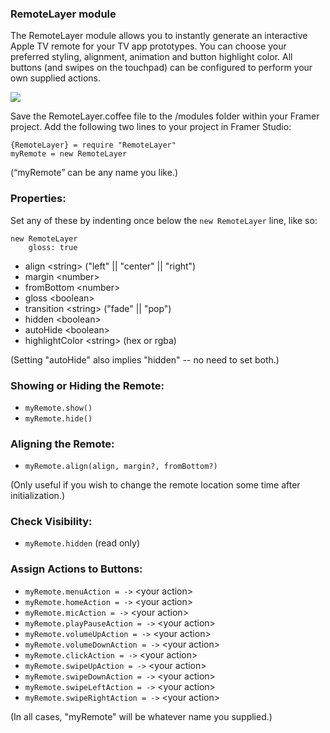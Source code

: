 ### RemoteLayer module

The RemoteLayer module allows you to instantly generate an interactive Apple TV remote for your TV app prototypes. You can choose your preferred styling, alignment, animation and button highlight color. All buttons (and swipes on the touchpad) can be configured to perform your own supplied actions.

![](https://cloud.githubusercontent.com/assets/935/16284203/ac0bf54c-3895-11e6-81e3-3a50d43cc7d1.png)

Save the RemoteLayer.coffee file to the /modules folder within your Framer project.
Add the following two lines to your project in Framer Studio:

```
{RemoteLayer} = require "RemoteLayer"
myRemote = new RemoteLayer
```

(“myRemote” can be any name you like.)

### Properties:

Set any of these by indenting once below the `new RemoteLayer` line, like so:

```
new RemoteLayer
    gloss: true
```
- align \<string> ("left" || "center" || "right")
- margin \<number>
- fromBottom \<number>
- gloss \<boolean> 
- transition \<string> ("fade" || "pop")
- hidden \<boolean>
- autoHide \<boolean>
- highlightColor \<string> (hex or rgba)

(Setting "autoHide" also implies "hidden" -- no need to set both.)

### Showing or Hiding the Remote:
- `myRemote.show()`
- `myRemote.hide()`

### Aligning the Remote:
- `myRemote.align(align, margin?, fromBottom?)`

(Only useful if you wish to change the remote location some time after initialization.)

### Check Visibility:
- `myRemote.hidden` (read only)

### Assign Actions to Buttons:
- `myRemote.menuAction = ->` \<your action>
- `myRemote.homeAction = ->` \<your action>
- `myRemote.micAction = ->` \<your action>
- `myRemote.playPauseAction = ->` \<your action>
- `myRemote.volumeUpAction = ->` \<your action>
- `myRemote.volumeDownAction = ->` \<your action>
- `myRemote.clickAction = ->` \<your action>
- `myRemote.swipeUpAction = ->` \<your action>
- `myRemote.swipeDownAction = ->` \<your action>
- `myRemote.swipeLeftAction = ->` \<your action>
- `myRemote.swipeRightAction = ->` \<your action>

(In all cases, "myRemote" will be whatever name you supplied.)